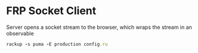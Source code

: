 FRP Socket Client
==================

Server opens a socket stream to the browser, which wraps the stream in an observable

```ruby
rackup -s puma -E production config.ru
```
